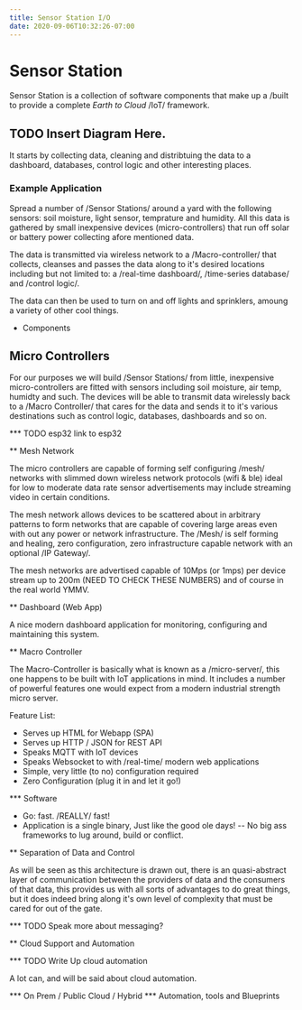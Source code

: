 ```yaml
---
title: Sensor Station I/O
date: 2020-09-06T10:32:26-07:00
---
```


# Sensor Station

Sensor Station is a collection of software components that make up a /built to provide
a complete _Earth to Cloud_ /IoT/ framework.

## TODO Insert Diagram Here.

It starts by collecting data, cleaning and distribtuing the data to a
dashboard, databases, control logic and other interesting places. 

### Example Application

Spread a number of /Sensor Stations/ around a yard with the following
sensors: soil moisture, light sensor, temprature and humidity. All
this data is gathered by small inexpensive devices (micro-controllers)
that run off solar or battery power collecting afore mentioned data.

The data is transmitted via wireless network to a /Macro-controller/
that collects, cleanses and passes the data along to it's desired
locations including but not limited to: a /real-time dashboard/,
/time-series database/ and /control logic/.

The data can then be used to turn on and off lights and sprinklers,
amoung a variety of other cool things.

* Components

## Micro Controllers

For our purposes we will build /Sensor Stations/ from little,
inexpensive micro-controllers are fitted with sensors including soil
moisture, air temp, humidty and such. The devices will be able to
transmit data wirelessly back to a /Macro Controller/ that cares for
the data and sends it to it's various destinations such as control
logic, databases, dashboards and so on.

*** TODO esp32 link to esp32

** Mesh Network

The micro controllers are capable of forming self configuring /mesh/
networks with slimmed down wireless network protocols (wifi & ble)
ideal for low to moderate data rate sensor advertisements may include
streaming video in certain conditions.
   
The mesh network allows devices to be scattered about in arbitrary
patterns to form networks that are capable of covering large areas
even with out any power or network infrastructure.  The /Mesh/ is self
forming and healing, zero configuration, zero infrastructure capable
network with an optional /IP Gateway/.

The mesh networks are advertised capable of 10Mps (or 1mps) per device
stream up to 200m (NEED TO CHECK THESE NUMBERS) and of course in the
real world YMMV.

** Dashboard (Web App)

A nice modern dashboard application for monitoring, configuring and
maintaining this system.

** Macro Controller

The Macro-Controller is basically what is known as a /micro-server/,
this one happens to be built with IoT applications in mind. It
includes a number of powerful features one would expect from a modern
industrial strength micro server.

Feature List:

- Serves up HTML for Webapp (SPA)
- Serves up HTTP / JSON for REST API
- Speaks MQTT with IoT devices
- Speaks Websocket to with /real-time/ modern web applications
- Simple, very little (to no) configuration required
- Zero Configuration (plug it in and let it go!)

*** Software

- Go: fast. /REALLY/ fast!
- Application is a single binary, Just like the good ole days!
-- No big ass frameworks to lug around, build or conflict.

** Separation of Data and Control

As will be seen as this architecture is drawn out, there is an
quasi-abstract layer of communication between the providers of data
and the consumers of that data, this provides us with all sorts of
advantages to do great things, but it does indeed bring along it's own
level of complexity that must be cared for out of the gate.

*** TODO Speak more about messaging?

** Cloud Support and Automation

*** TODO Write Up cloud automation

A lot can, and will be said about cloud automation. 

*** On Prem / Public Cloud / Hybrid
*** Automation, tools and Blueprints

